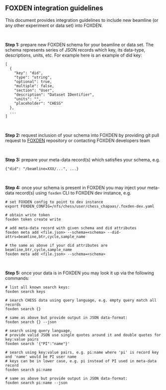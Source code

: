 ## FOXDEN integration guidelines
This document provides integration guidelines to include new
beamline (or any other experiment or data set) into FOXDEN.

<br/>

**Step 1:** prepare new FOXDEN schema for your beamline or data set.
The schema represents series of JSON records which key, its data-type,
descriptions, units, etc. For example here is an example of did
key:
```
[
  {
    "key": "did",
    "type": "string",
    "optional": true,
    "multiple": false,
    "section": "User",
    "description": "Dataset IDentifier",
    "units": "",
    "placeholder": "CHESS"
  },
  ...
]
```

<br/>

**Step 2:** request inclusion of your schema into FOXDEN by providing
git pull request to [FOXDEN](https://github.com/CHESSComputing/FOXDEN)
repository or contacting FOXDEN developers team

<br/>

**Step 3:** prepare your meta-data record(s) which satisfies your schema,
e.g.
```
{"did": "/beamline=XXX/...", ...}
```

<br/>

**Step 4:** once your schema is present in FOXDEN you may inject your
meta-data record(s) using `foxden` CLI to FOXDEN dev instance, e.g.
```
# set FOXDEN config to point to dev instance
export FOXDEN_CONFIG=/nfs/chess/user/chess_chapaas/.foxden-dev.yaml

# obtain write token
foxden token create write

# add meta-data record with given schema and did attributes
foxden meta add <file.json> --schema=<schema> --did-attrs=beamline,btr,cycle,sample_name

# the same as above if your did attributes are beamline,btr,cycle,sample_name
foxden meta add <file.json> --schema=<schema>
```

<br/>

**Step 5:** once your data is in FOXDEN you may look it up via the following
commands:
```
# list all known search keys:
foxden search keys

# search CHESS data using query language, e.g. empty query match all records
foxden search {}

# same as above but provide output in JSON data-format:
foxden search {} --json

# search using query language,
# provide valid JSON use single quotes around it and double quotes for key:value pairs
foxden search '{"PI":"name"}'

# search using key:value pairs, e.g. pi:name where 'pi' is record key and 'name' would be PI user name
# keys can be in lower case, e.g. pi instead of PI used in meta-data record
foxden search pi:name

# same as above but provide output in JSON data-format:
foxden search pi:name --json
```
